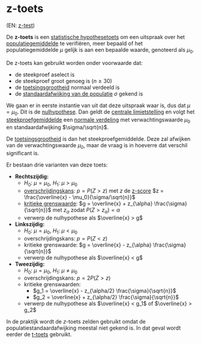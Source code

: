 # z-toets

(EN: [z-test](../en/z-test.md))

De **z-toets** is een [statistische hypothesetoets](hypothesetoets.md) om een uitspraak over het [populatiegemiddelde](gemiddelde.md#gemiddelde-van-een-populatie) te verifiëren, meer bepaald of het populatiegemiddelde $\mu$ gelijk is aan een bepaalde waarde, genoteerd als $\mu_0$.

De z-toets kan gebruikt worden onder voorwaarde dat:

- de steekproef aselect is
- de steekproef groot genoeg is ($n \geq 30$)
- de [toetsingsgrootheid](toetsingsgrootheid.md) normaal verdeeld is
- de [standaardafwijking van de populatie](variantie#standaardafwijking-van-een-populatie) $\sigma$ gekend is

We gaan er in eerste instantie van uit dat deze uitspraak waar is, dus dat $\mu = \mu_0$. Dit is de [nulhypothese](nulhypothese.md). Dan geldt de [centrale limietstelling](centrale-limietstelling.md) en volgt het [steekproefgemiddelde](gemiddelde.md#gemiddelde-van-een-steekproef) een [normale verdeling](normale-verdeling.md) met verwachtingswaarde $\mu_0$ en standaardafwijking $\sigma/\sqrt{n}$.

De [toetsingsgrootheid](toetsingsgrootheid.md) is dan het steekproefgemiddelde. Deze zal afwijken van de verwachtingswaarde $\mu_0$, maar de vraag is in hoeverre dat verschil significant is.

Er bestaan drie varianten van deze toets:

- **Rechtszijdig:**
    - $H_0$: $\mu = \mu_0$, $H_1$: $\mu > \mu_0$
    - [overschrijdingskans](overschrijdingskans.md): $p = P(Z > z)$ met $z$ de [z-score](z-score.md) $z = \frac{\overline{x} - \mu_0}{\sigma/\sqrt{n}}$
    - [kritieke grenswaarde](kritieke-grenswaarde.md): $g = \overline{x} + z_{\alpha} \frac{\sigma}{\sqrt{n}}$ met $z_{\alpha}$ zodat $P(Z > z_{\alpha}) = \alpha$
    - verwerp de nulhypothese als $\overline{x} > g$
- **Linkszijdig:**
    - $H_0$: $\mu = \mu_0$, $H_1$: $\mu < \mu_0$
    - overschrijdingskans: $p = P(Z < z)$
    - kritieke grenswaarde: $g = \overline{x} - z_{\alpha} \frac{\sigma}{\sqrt{n}}$
    - verwerp de nulhypothese als $\overline{x} < g$
- **Tweezijdig:**
    - $H_0$: $\mu = \mu_0$, $H_1$: $\mu \neq \mu_0$
    - overschrijdingskans: $p = 2P(Z > z)$
    - kritieke grenswaarden:
        - $g_1 = \overline{x} - z_{\alpha/2} \frac{\sigma}{\sqrt{n}}$
        - $g_2 = \overline{x} + z_{\alpha/2} \frac{\sigma}{\sqrt{n}}$
    - verwerp de nulhypothese als $\overline{x} < g_1$ of $\overline{x} > g_2$

In de praktijk wordt de $z$-toets zelden gebruikt omdat de populatiestandaardafwijking meestal niet gekend is. In dat geval wordt eerder de [t-toets](t-toets.md) gebruikt.
